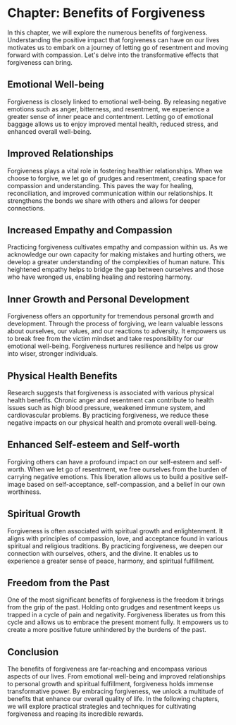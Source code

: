 Chapter: Benefits of Forgiveness
================================

In this chapter, we will explore the numerous benefits of forgiveness. Understanding the positive impact that forgiveness can have on our lives motivates us to embark on a journey of letting go of resentment and moving forward with compassion. Let's delve into the transformative effects that forgiveness can bring.

Emotional Well-being
--------------------

Forgiveness is closely linked to emotional well-being. By releasing negative emotions such as anger, bitterness, and resentment, we experience a greater sense of inner peace and contentment. Letting go of emotional baggage allows us to enjoy improved mental health, reduced stress, and enhanced overall well-being.

Improved Relationships
----------------------

Forgiveness plays a vital role in fostering healthier relationships. When we choose to forgive, we let go of grudges and resentment, creating space for compassion and understanding. This paves the way for healing, reconciliation, and improved communication within our relationships. It strengthens the bonds we share with others and allows for deeper connections.

Increased Empathy and Compassion
--------------------------------

Practicing forgiveness cultivates empathy and compassion within us. As we acknowledge our own capacity for making mistakes and hurting others, we develop a greater understanding of the complexities of human nature. This heightened empathy helps to bridge the gap between ourselves and those who have wronged us, enabling healing and restoring harmony.

Inner Growth and Personal Development
-------------------------------------

Forgiveness offers an opportunity for tremendous personal growth and development. Through the process of forgiving, we learn valuable lessons about ourselves, our values, and our reactions to adversity. It empowers us to break free from the victim mindset and take responsibility for our emotional well-being. Forgiveness nurtures resilience and helps us grow into wiser, stronger individuals.

Physical Health Benefits
------------------------

Research suggests that forgiveness is associated with various physical health benefits. Chronic anger and resentment can contribute to health issues such as high blood pressure, weakened immune system, and cardiovascular problems. By practicing forgiveness, we reduce these negative impacts on our physical health and promote overall well-being.

Enhanced Self-esteem and Self-worth
-----------------------------------

Forgiving others can have a profound impact on our self-esteem and self-worth. When we let go of resentment, we free ourselves from the burden of carrying negative emotions. This liberation allows us to build a positive self-image based on self-acceptance, self-compassion, and a belief in our own worthiness.

Spiritual Growth
----------------

Forgiveness is often associated with spiritual growth and enlightenment. It aligns with principles of compassion, love, and acceptance found in various spiritual and religious traditions. By practicing forgiveness, we deepen our connection with ourselves, others, and the divine. It enables us to experience a greater sense of peace, harmony, and spiritual fulfillment.

Freedom from the Past
---------------------

One of the most significant benefits of forgiveness is the freedom it brings from the grip of the past. Holding onto grudges and resentment keeps us trapped in a cycle of pain and negativity. Forgiveness liberates us from this cycle and allows us to embrace the present moment fully. It empowers us to create a more positive future unhindered by the burdens of the past.

Conclusion
----------

The benefits of forgiveness are far-reaching and encompass various aspects of our lives. From emotional well-being and improved relationships to personal growth and spiritual fulfillment, forgiveness holds immense transformative power. By embracing forgiveness, we unlock a multitude of benefits that enhance our overall quality of life. In the following chapters, we will explore practical strategies and techniques for cultivating forgiveness and reaping its incredible rewards.
